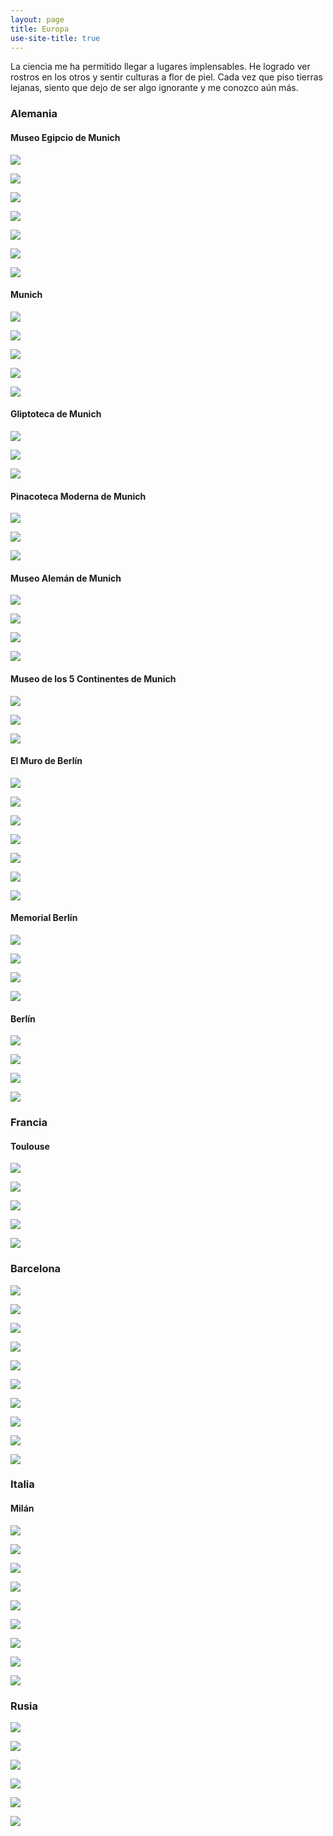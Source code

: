 ```yaml
---
layout: page
title: Europa
use-site-title: true
---
```


La ciencia me ha permitido llegar a lugares implensables. He logrado ver rostros en los otros y sentir culturas a flor de piel. Cada vez que piso tierras lejanas, siento que dejo de ser algo ignorante y me conozco aún más.

### Alemania

#### Museo Egipcio de Munich

![](/img/fotografia/g_3.jpg)

![](/img/fotografia/g_4.jpg)

![](/img/fotografia/g_5.jpg)

![](/img/fotografia/g_6.jpg)

![](/img/fotografia/g_7.jpg)

![](/img/fotografia/g_8.jpg)

![](/img/fotografia/g_9.jpg)

#### Munich

![](/img/fotografia/g_1.jpg)

![](/img/fotografia/g_2.jpg)

![](/img/munich_1.jpg)

![](/img/munich_2.jpg)

![](/img/munich_3.jpg)

#### Gliptoteca de Munich

![](/img/greek_1.jpg)

![](/img/greek_2.jpg)

![](/img/greek_3.jpg)

#### Pinacoteca Moderna de Munich

![](/img/pin_1.jpg)

![](/img/pin_2.jpg)

![](/img/pin_3.jpg)

#### Museo Alemán de Munich

![](/img/c_1.jpg)

![](/img/c_2.jpg)

![](/img/c_3.jpg)

![](/img/c_4.jpg)

#### Museo de los 5 Continentes de Munich

![](/img/5_c_1.jpg)

![](/img/5_c_2.jpg)

![](/img/5_c_3.jpg)


#### El Muro de Berlín

![](/img/fotografia/g_10.jpg)

![](/img/fotografia/g_11.jpg)

![](/img/fotografia/g_12.jpg)

![](/img/fotografia/g_13.jpg)

![](/img/fotografia/g_14.jpg)

![](/img/fotografia/g_15.jpg)

![](/img/fotografia/g_16.jpg)


#### Memorial Berlín

![](/img/fotografia/g_17.jpg)

![](/img/fotografia/g_18.jpg)

![](/img/fotografia/g_19.jpg)

![](/img/fotografia/g_20.jpg)


#### Berlín

![](/img/fotografia/g_21.jpg)

![](/img/fotografia/g_22.jpg)

![](/img/fotografia/g_23.jpg)

![](/img/fotografia/g_24.jpg)



### Francia

#### Toulouse

![](/img/fotografia/f_1.jpg)

![](/img/fotografia/f_2.jpg)

![](/img/fotografia/f_3.jpg)

![](/img/fotografia/f_4.jpg)

![](/img/fotografia/f_5.jpg)


### Barcelona

![](/img/fotografia/e_1.jpg)

![](/img/fotografia/e_2.jpg)

![](/img/fotografia/e_3.jpg)

![](/img/fotografia/e_4.jpg)

![](/img/fotografia/e_5.jpg)

![](/img/fotografia/e_6.jpg)

![](/img/bar_1.jpg)

![](/img/bar_2.jpg)

![](/img/bar_3.jpg)

![](/img/bar_4.jpg)

### Italia

#### Milán

![](/img/mil_1.jpg)

![](/img/mil_2.jpg)

![](/img/mil_3.jpg)

![](/img/mil_4.jpg)

![](/img/mil_5.jpg)

![](/img/mil_6.jpg)

![](/img/mil_7.jpg)

![](/img/mil_8.jpg)

![](/img/mil_9.jpg)


### Rusia 

![](/img/fotografia/rus_1.JPG)

![](/img/fotografia/rus_2.JPG)

![](/img/fotografia/rus_3.JPG)

![](/img/fotografia/rus_4.JPG)

![](/img/fotografia/rus_5.JPG)

![](/img/fotografia/rus_6.JPG)




